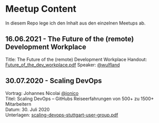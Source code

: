 # Meetup Content

In diesem Repo lege ich den Inhalt aus den einzelnen Meetups ab.

## 16.06.2021 - The Future of the (remote) Development Workplace
Title: The Future of the (remote) Development Workplace
Handout: [Future_of_the_dev_workplace.pdf](docs/Future_of_the_dev_workplace.pdf)
Speaker: [@wulfland](https://github.com/wulfland)  

## 30.07.2020 - Scaling DevOps
Vortrag: Johannes Nicolai [@jonico](https://github.com/jonico)  
Titel: Scaling DevOps – GitHubs Reiseerfahrungen von 500+ zu 1500+ Mitarbeitern  
Datum: 30. Juli 2020  
Unterlagen: [scaling-devops-stuttgart-user-group.pdf](doc/scaling-devops-stuttgart-user-group.pdf)  


